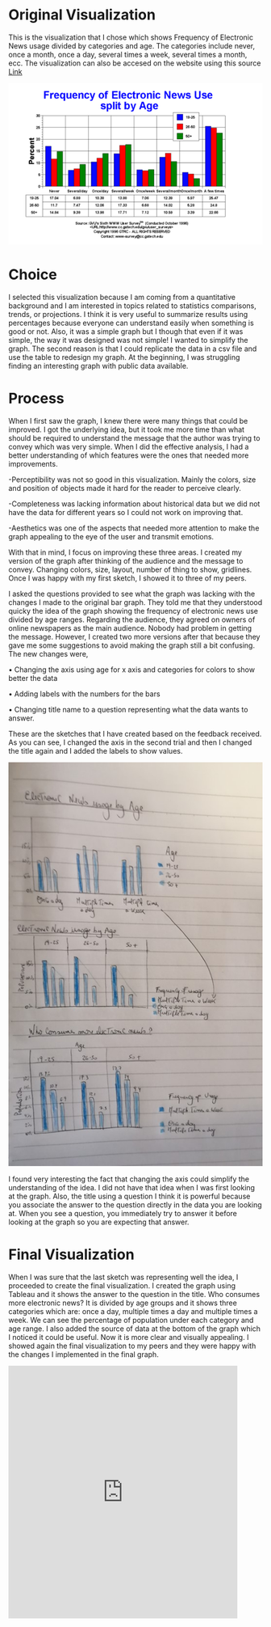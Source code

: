 # Original Visualization

This is the visualization that I chose which shows Frequency of Electronic News usage divided by categories and age. The categories include never, once a month, once a day, several times a week, several times a month, ecc. The visualization can also be accesed on the website using this source [Link](https://www.cc.gatech.edu/gvu/user_surveys/survey-10-1996/graphs/use/Electronic_News.html)

![Screenshot](Original.png)

# Choice

I selected this visualization because I am coming from a quantitative background and I am interested in topics related to statistics comparisons, trends, or projections. I think it is very useful to summarize results using percentages because everyone can understand easily when something is good or not. Also, it was a simple graph but I though that even if it was simple, the way it was designed was not simple! I wanted to simplify the graph. The second reason is that I could replicate the data in a csv file and use the table to redesign my graph. At the beginning, I was struggling finding an interesting graph with public data available.

# Process

When I first saw the graph, I knew there were many things that could be improved. I got the underlying idea, but it took me more time than what should be required to understand the message that the author was trying to convey which was very simple.
When I did the effective analysis, I had a better understanding of which features were the ones that needed more improvements.

-Perceptibility was not so good in this visualization. Mainly the colors, size and position of objects made it hard for the reader to perceive clearly.

-Completeness was lacking information about historical data but we did not have the data for different years so I could not work on improving that.

-Aesthetics was one of the aspects that needed more attention to make the graph appealing to the eye of the user and transmit emotions.

With that in mind, I focus on improving these three areas. I created my version of the graph after thinking of the audience and the message to convey. Changing colors, size, layout, number of thing to show, gridlines. Once I was happy with my first sketch, I showed it to three of my peers.

I asked the questions provided to see what the graph was lacking with the changes I made to the original bar graph. They told me that they understood quicky the idea of the graph showing the frequency of electronic news use divided by age ranges. Regarding the audience, they agreed on owners of online newspapers as the main audience. Nobody had problem in getting the message. However, I created two more versions after that because they gave me some suggestions to avoid making the graph still a bit confusing. The new changes were,

•	Changing the axis using age for x axis and categories for colors to show better the data

•	Adding labels with the numbers for the bars

•	Changing title name to a question representing what the data wants to answer.

These are the sketches that I have created based on the feedback received. As you can see, I changed the axis in the second trial and then I changed the title again and I added the labels to show values.

![Screenshot](Sketches.jpg)

I found very interesting the fact that changing the axis could simplify the understanding of the idea. I did not have that idea when I was first looking at the graph. Also, the title using a question I think it is powerful because you associate the answer to the question directly in the data you are looking at. When you see a question, you immediately try to answer it before looking at the graph so you are expecting that answer.

# Final Visualization

When I was sure that the last sketch was representing well the idea, I proceeded to create the final visualization. I created the graph using Tableau and it shows the answer to the question in the title. Who consumes more electronic news? It is divided by age groups and it shows three categories which are: once a day, multiple times a day and multiple times a week. We can see the percentage of population under each category and age range. I also added the source of data at the bottom of the graph which I noticed it could be useful. Now it is more clear and visually appealing. I showed again the final visualization to my peers and they were happy with the changes I implemented in the final graph.

<iframe
src="https://public.tableau.com/views/A3_16137944666540/Dashboard1?:showVizHome=no&:embed=true" width="90%" height="500" seamless frameborder="0" scrolling="no"></iframe>



